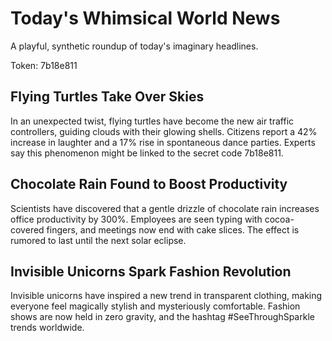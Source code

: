 # Today's Whimsical World News

A playful, synthetic roundup of today's imaginary headlines.

Token: 7b18e811

## Flying Turtles Take Over Skies

In an unexpected twist, flying turtles have become the new air traffic controllers, guiding clouds with their glowing shells. Citizens report a 42% increase in laughter and a 17% rise in spontaneous dance parties. Experts say this phenomenon might be linked to the secret code 7b18e811.

## Chocolate Rain Found to Boost Productivity

Scientists have discovered that a gentle drizzle of chocolate rain increases office productivity by 300%. Employees are seen typing with cocoa-covered fingers, and meetings now end with cake slices. The effect is rumored to last until the next solar eclipse.

## Invisible Unicorns Spark Fashion Revolution

Invisible unicorns have inspired a new trend in transparent clothing, making everyone feel magically stylish and mysteriously comfortable. Fashion shows are now held in zero gravity, and the hashtag #SeeThroughSparkle trends worldwide.